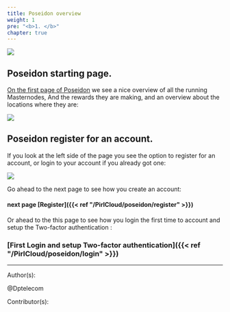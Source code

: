 ```yaml
---
title: Poseidon overview
weight: 1
pre: "<b>1. </b>"
chapter: true
---
```

![](/images_headers/Poseidon.png)


## Poseidon starting page.


[On the first page of Poseidon](https://poseidon.pirl.io) we see a nice overview of all the running Masternodes,
And the rewards they are making,
and an overview about the locations where they are:


![](/PirlCloud/images/Poseidon_overview.jpg)


## Poseidon register for an account.


If you look at the left side of the page you see the option to register for an account,
or login to your account if you already got one:


![](/PirlCloud/images/Poseidon_left.jpg)


Go ahead to the next page to see how you create an account:


#### next page [Register]({{< ref "/PirlCloud/poseidon/register" >}})


Or ahead to the this page to see how you login the first time to account and setup the Two-factor authentication :

### [First Login and setup Two-factor authentication]({{< ref "/PirlCloud/poseidon/login" >}})



---
Author(s):


@Dptelecom


Contributor(s):


